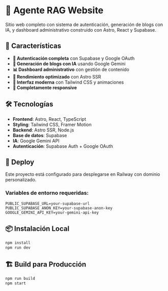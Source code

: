 # 🤖 Agente RAG Website

Sitio web completo con sistema de autenticación, generación de blogs con IA, y dashboard administrativo construido con Astro, React y Supabase.

## 🚀 Características

- **🔐 Autenticación completa** con Supabase y Google OAuth
- **🤖 Generación de blogs con IA** usando Google Gemini
- **📊 Dashboard administrativo** con gestión de contenido
- **💨 Rendimiento optimizado** con Astro SSR
- **🎨 Interfaz moderna** con Tailwind CSS y animaciones
- **📱 Completamente responsive**

## 🛠️ Tecnologías

- **Frontend**: Astro, React, TypeScript
- **Styling**: Tailwind CSS, Framer Motion
- **Backend**: Astro SSR, Node.js
- **Base de datos**: Supabase
- **IA**: Google Gemini API
- **Autenticación**: Supabase Auth + Google OAuth

## 🚀 Deploy

Este proyecto está configurado para desplegarse en Railway con dominio personalizado.

### Variables de entorno requeridas:

```
PUBLIC_SUPABASE_URL=your-supabase-url
PUBLIC_SUPABASE_ANON_KEY=your-supabase-anon-key
GOOGLE_GEMINI_API_KEY=your-gemini-api-key
```

## 📦 Instalación Local

```bash
npm install
npm run dev
```

## 🏗️ Build para Producción

```bash
npm run build
npm start
```
